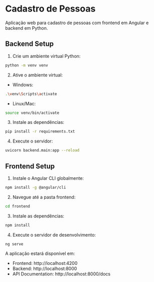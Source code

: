 # Cadastro de Pessoas

Aplicação web para cadastro de pessoas com frontend em Angular e backend em Python.

## Backend Setup

1. Crie um ambiente virtual Python:
```bash
python -m venv venv
```

2. Ative o ambiente virtual:
- Windows:
```bash
.\venv\Scripts\activate
```
- Linux/Mac:
```bash
source venv/bin/activate
```

3. Instale as dependências:
```bash
pip install -r requirements.txt
```

4. Execute o servidor:
```bash
uvicorn backend.main:app --reload
```

## Frontend Setup

1. Instale o Angular CLI globalmente:
```bash
npm install -g @angular/cli
```

2. Navegue até a pasta frontend:
```bash
cd frontend
```

3. Instale as dependências:
```bash
npm install
```

4. Execute o servidor de desenvolvimento:
```bash
ng serve
```

A aplicação estará disponível em:
- Frontend: http://localhost:4200
- Backend: http://localhost:8000
- API Documentation: http://localhost:8000/docs 